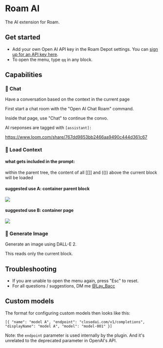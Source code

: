 # Roam AI

The AI extension for Roam.

## Get started

- Add your own Open AI API key in the Roam Depot settings. You can [sign up for an API key here](https://openai.com/api/).
- To open the menu, type `qq` in any block.

## Capabilities

### 💬 Chat

Have a conversation based on the context in the current page

First start a chat room with the "Open AI Chat Roam" command.

Inside that page, use "Chat" to continue the convo.

AI rseponses are tagged with `[assistant]:`

https://www.loom.com/share/767dd9853bb2466aa9490c444d361c67

### 🧱 Load Context

#### what gets included in the prompt:

within the parent tree, the content of all [[]] and (()) above the current block will be loaded

#### suggested use A: container parent block

![](https://figmage.com/images/c8w8ptS_K8mmTH7Wvb1Ey.png)

#### suggested use B: container page

![](https://figmage.com/images/eOTqXKeZmbj-R-vLhs2Iz.png)

### 🌅 Generate Image

Generate an image using DALL-E 2.

This reads only the current block.

## Troubleshooting

- If you are unable to open the menu again, press "Esc" to reset.
- For all questions / suggestions, DM me [@Lay_Bacc](https://twitter.com/Lay_Bacc/)

## Custom models

The format for configuring custom models then looks like this:

```
[{ "name": "model A", "endpoint": "closedai.com/v1/completions", "displayName": "model A", "model": "model-001" }]
```

Note: the `endpoint` parameter is used internally by the plugin. And it's unrelated to the deprecated parameter in OpenAI's API.
